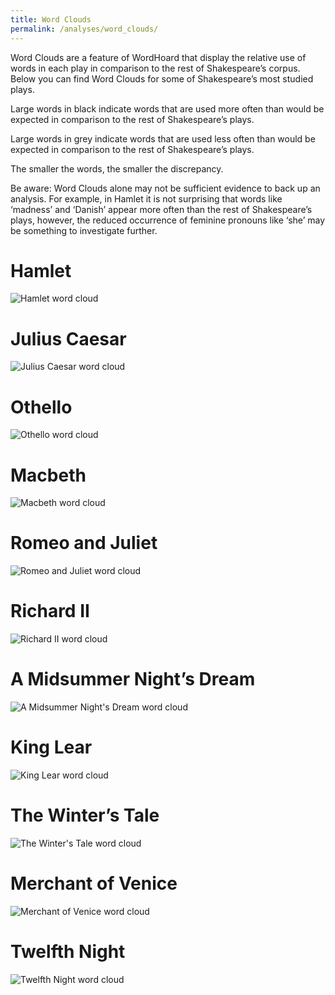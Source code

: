 ```yaml
---
title: Word Clouds
permalink: /analyses/word_clouds/
---
```


Word Clouds are a feature of WordHoard that display the relative use of words in
each play in comparison to the rest of Shakespeare’s corpus. Below you can find
Word Clouds for some of Shakespeare’s most studied plays.

Large words in black indicate words that are used more often than would be
expected in comparison to the rest of Shakespeare’s plays.

Large words in grey indicate words that are used less often than would be
expected in comparison to the rest of Shakespeare’s plays.

The smaller the words, the smaller the discrepancy.

Be aware: Word Clouds alone may not be sufficient evidence to back up an
analysis. For example, in Hamlet it is not surprising that words like ‘madness’
and ‘Danish’ appear more often than the rest of Shakespeare’s plays, however,
the reduced occurrence of feminine pronouns like ‘she’ may be something to
investigate further.


# Hamlet
![Hamlet word cloud](hamlet.png)

# Julius Caesar
![Julius Caesar word cloud](julius_caesar.png)

# Othello
![Othello word cloud](othello.png)

# Macbeth
![Macbeth word cloud](macbeth.png)

# Romeo and Juliet
![Romeo and Juliet word cloud](romeo_and_juliet.png)

# Richard II
![Richard II word cloud](richard_ii.png)

# A Midsummer Night’s Dream
![A Midsummer Night's Dream word cloud](a_midsummer_nights_dream.png)

# King Lear
![King Lear word cloud](king_lear.png)

# The Winter’s Tale
![The Winter's Tale word cloud](the_winters_tale.png)

# Merchant of Venice
![Merchant of Venice word cloud](merchant_of_venice.png)

# Twelfth Night
![Twelfth Night word cloud](twelfth_night.png)

